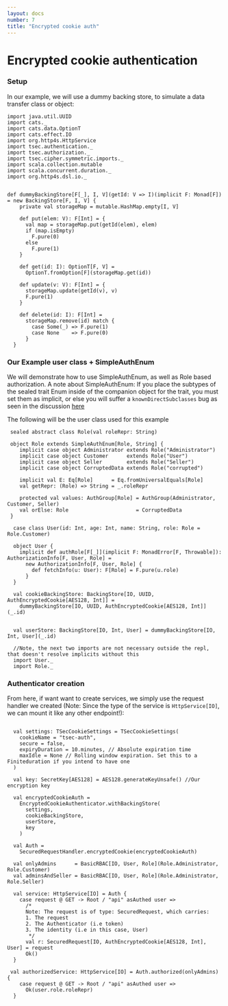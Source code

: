 ```yaml
---
layout: docs
number: 7
title: "Encrypted cookie auth"
---
```

# Encrypted cookie authentication

### Setup

In our example, we will use a dummy backing store, to simulate a data transfer class or object:

```tut:silent
import java.util.UUID
import cats._
import cats.data.OptionT
import cats.effect.IO
import org.http4s.HttpService
import tsec.authentication._
import tsec.authorization._
import tsec.cipher.symmetric.imports._
import scala.collection.mutable
import scala.concurrent.duration._
import org.http4s.dsl.io._


def dummyBackingStore[F[_], I, V](getId: V => I)(implicit F: Monad[F]) = new BackingStore[F, I, V] {
    private val storageMap = mutable.HashMap.empty[I, V]

    def put(elem: V): F[Int] = {
      val map = storageMap.put(getId(elem), elem)
      if (map.isEmpty)
        F.pure(0)
      else
        F.pure(1)
    }

    def get(id: I): OptionT[F, V] =
      OptionT.fromOption[F](storageMap.get(id))

    def update(v: V): F[Int] = {
      storageMap.update(getId(v), v)
      F.pure(1)
    }

    def delete(id: I): F[Int] =
      storageMap.remove(id) match {
        case Some(_) => F.pure(1)
        case None    => F.pure(0)
      }
  }
```

### Our Example user class + SimpleAuthEnum

We will demonstrate how to use SimpleAuthEnum, as well as Role based authorization. A note about SimpleAuthEnum:
If you place the subtypes of the sealed trait Enum inside of the companion object for the trait, you must set them as 
implicit, or else you will suffer a `knownDirectSubclasses` bug as seen in the discussion [here](https://github.com/circe/circe/issues/639)

The following will be the user class used for this example

```tut:silent
 sealed abstract class Role(val roleRepr: String)
 
 object Role extends SimpleAuthEnum[Role, String] {
    implicit case object Administrator extends Role("Administrator")
    implicit case object Customer      extends Role("User")
    implicit case object Seller        extends Role("Seller")
    implicit case object CorruptedData extends Role("corrupted")

    implicit val E: Eq[Role]      = Eq.fromUniversalEquals[Role]
    val getRepr: (Role) => String = _.roleRepr

    protected val values: AuthGroup[Role] = AuthGroup(Administrator, Customer, Seller)
    val orElse: Role                      = CorruptedData
 }

  case class User(id: Int, age: Int, name: String, role: Role = Role.Customer)

  object User {
    implicit def authRole[F[_]](implicit F: MonadError[F, Throwable]): AuthorizationInfo[F, User, Role] =
      new AuthorizationInfo[F, User, Role] {
        def fetchInfo(u: User): F[Role] = F.pure(u.role)
      }
  }
  
  val cookieBackingStore: BackingStore[IO, UUID, AuthEncryptedCookie[AES128, Int]] =
    dummyBackingStore[IO, UUID, AuthEncryptedCookie[AES128, Int]](_.id)


  val userStore: BackingStore[IO, Int, User] = dummyBackingStore[IO, Int, User](_.id)
  
  //Note, the next two imports are not necessary outside the repl, that doesn't resolve implicits without this
  import User._ 
  import Role._ 
```
### Authenticator creation
From here, if want want to create services, we simply use the request handler we created
(Note: Since the type of the service is `HttpService[IO]`, we can mount it like any other endpoint!):

```tut:silent

  val settings: TSecCookieSettings = TSecCookieSettings(
    cookieName = "tsec-auth",
    secure = false,
    expiryDuration = 10.minutes, // Absolute expiration time
    maxIdle = None // Rolling window expiration. Set this to a Finiteduration if you intend to have one
  )

  val key: SecretKey[AES128] = AES128.generateKeyUnsafe() //Our encryption key

  val encryptedCookieAuth =
    EncryptedCookieAuthenticator.withBackingStore(
      settings,
      cookieBackingStore,
      userStore,
      key
    )

  val Auth =
    SecuredRequestHandler.encryptedCookie(encryptedCookieAuth)

  val onlyAdmins      = BasicRBAC[IO, User, Role](Role.Administrator, Role.Customer)
  val adminsAndSeller = BasicRBAC[IO, User, Role](Role.Administrator, Role.Seller)

  val service: HttpService[IO] = Auth {
    case request @ GET -> Root / "api" asAuthed user =>
      /*
      Note: The request is of type: SecuredRequest, which carries:
      1. The request
      2. The Authenticator (i.e token)
      3. The identity (i.e in this case, User)
       */
      val r: SecuredRequest[IO, AuthEncryptedCookie[AES128, Int], User] = request
      Ok()
  }

 val authorizedService: HttpService[IO] = Auth.authorized(onlyAdmins) {
    case request @ GET -> Root / "api" asAuthed user =>
      Ok(user.role.roleRepr)
  }
```